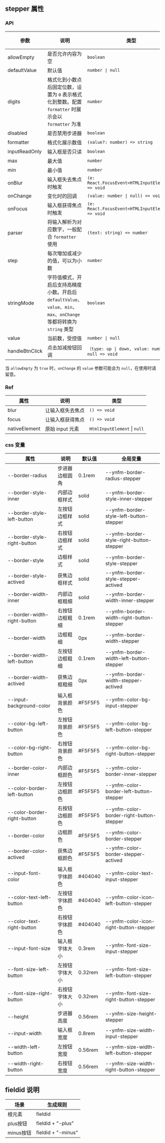 ## stepper 属性
### API
| 参数 | 说明 | 类型 | 默认值 | 版本 |
| --- | --- | --- | --- |----|
| allowEmpty | 是否允许内容为空 | `boolean` | `false` |
| defaultValue | 默认值 | `number \| null` | `0` |
| digits | 格式化到小数点后固定位数，设置为 `0` 表示格式化到整数。配置 `formatter` 时展示会以 `formatter` 为准 | `number` | - |
| disabled | 是否禁用步进器 | `boolean` | `false` |
| formatter | 格式化展示数值 | `(value?: number) => string` | - | -  |
| inputReadOnly | 输入框是否只读 | `boolean` | `false` |
| max | 最大值 | `number` | - |
| min | 最小值 | `number` | - |
| onBlur | 输入框失去焦点时触发 | `(e: React.FocusEvent<HTMLInputElement>) => void` | - |
| onChange | 变化时的回调 | `(value: number \| null) => void` | - |
| onFocus | 输入框获得焦点时触发 | `(e: React.FocusEvent<HTMLInputElement>) => void` | - |
| parser | 将输入解析为对应数字，一般配合 `formatter` 使用 | `(text: string) => number` | - | -  |
| step | 每次增加或减少的值，可以为小数 | `number` | `1` |
| stringMode | 字符值模式，开启后支持高精度小数。开启后 `defaultValue`、`value`、`min`、`max`、`onChange` 等都将转换为 `string` 类型 | `boolean` | `false` | -  |
| value | 当前数，受控值 | `number \| null` | - |
| handleBtnClick | 点击加减按钮回调 | `（type: up \| down, value: number \| null => void` | - |

当 `allowEmpty` 为 `true` 时，`onChange` 的 `value` 参数可能会为 `null`，在使用时请留意。

### Ref

| 属性          | 说明             | 类型                         |
| ------------- | ---------------- | ---------------------------- |
| blur          | 让输入框失去焦点 | `() => void`                 |
| focus         | 让输入框获得焦点 | `() => void`                 |
| nativeElement | 原始 input 元素  | `HtmlInputElement` \| `null` |

### css 变量
属性                           | 说明               | 默认值     | 全局变量                               
--------------------------------|--------------------|---------|----------------------------------------
--border-radius                | 步进器边框圆角     | 0.1rem  | --ynfm-border-radius-stepper           
--border-style-inner           | 内部边框样式       | solid   | --ynfm-border-style-inner-stepper      
--border-style-left-button     | 左按钮边框样式     | solid   | --ynfm-border-style-left-button-stepper
--border-style-right-button    | 右按钮边框样式     | solid   | --ynfm-border-style-right-button-stepper
--border-style                 | 边框样式           | solid   | --ynfm-border-style-stepper            
--border-style-actived         | 获焦边框样式       | solid   | --ynfm-border-style-stepper-actived    
--border-width-inner           | 内部边框粗细       | solid   | --ynfm-border-width-inner-stepper      
--border-width-right-button    | 右按钮边框粗细     | 0.1rem  | --ynfm-border-width-right-button-stepper
--border-width                 | 边框粗细           | 0px     | --ynfm-border-width-stepper            
--border-width-left-button     | 左按钮边框粗细     | 0.1rem  | --ynfm-border-width-left-button-stepper
--border-width-actived         | 获焦边框粗细       | 0px     | --ynfm-border-width-stepper-actived    
--input-background-color       | 输入框背景颜色     | #F5F5F5 | --ynfm-color-bg-input-stepper          
--color-bg-left-button         | 左按钮背景颜色     | #F5F5F5 | --ynfm-color-bg-left-button-stepper    
--color-bg-right-button        | 右按钮背景颜色     | #F5F5F5 | --ynfm-color-bg-right-button-stepper   
--border-color-inner           | 内部边框颜色       | #F5F5F5 | --ynfm-color-border-inner-stepper      
--color-border-left-button     | 左按钮边框颜色     | #F5F5F5 | --ynfm-color-border-left-button-stepper
--color-border-right-button    | 右按钮边框颜色     | #F5F5F5 | --ynfm-color-border-right-button-stepper
--border-color                 | 边框颜色           | #F5F5F5 | --ynfm-color-border-stepper            
--border-color-actived         | 获焦边框颜色       | #F5F5F5 | --ynfm-color-border-stepper-actived    
--input-font-color             | 输入框字体颜色     | #404040 | --ynfm-color-text-input-stepper       
--color-text-left-button       | 左按钮字体颜色     | #404040 | --ynfm-color-icon-left-button-stepper 
--color-text-right-button      | 右按钮字体颜色     | #404040 | --ynfm-color-icon-right-button-stepper
--input-font-size              | 输入框字体大小     | 0.3rem  | --ynfm-font-size-input-stepper         
--font-size-left-button        | 左按钮字体大小     | 0.32rem | --ynfm-font-size-left-button-stepper   
--font-size-right-button       | 右按钮字体大小     | 0.32rem | --ynfm-font-size-right-button-stepper  
--height                       | 步进器高度         | 0.56rem | --ynfm-size-height-stepper             
--input-width                  | 输入框宽度         | 0.8rem  | --ynfm-size-width-input-stepper        
--width-left-button            | 左按钮宽度         | 0.56rem | --ynfm-size-width-left-button-stepper  
--width-right-button           | 右按钮宽度         | 0.56rem | --ynfm-size-width-right-button-stepper 


## fieldid 说明

| 场景      | 生成规则               |
|---------|--------------------|
| 根元素     | fieldid            |
| plus按钮  | fieldid + "-plus"  |
| minus按钮 | fieldid + "-minus" |
